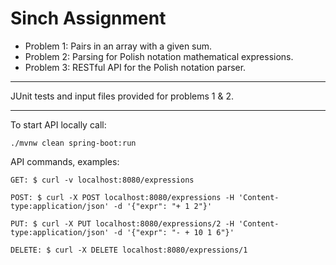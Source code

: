 # Sinch Assignment

- Problem 1: Pairs in an array with a given sum.
- Problem 2: Parsing for Polish notation mathematical expressions.
- Problem 3: RESTful API for the Polish notation parser.  

***

JUnit tests and input files provided for problems 1 & 2.

***
To start API locally call:
```
./mvnw clean spring-boot:run
```

API commands, examples:
```
GET: $ curl -v localhost:8080/expressions

POST: $ curl -X POST localhost:8080/expressions -H 'Content-type:application/json' -d '{"expr": "+ 1 2"}'

PUT: $ curl -X PUT localhost:8080/expressions/2 -H 'Content-type:application/json' -d '{"expr": "- + 10 1 6"}'

DELETE: $ curl -X DELETE localhost:8080/expressions/1
```
